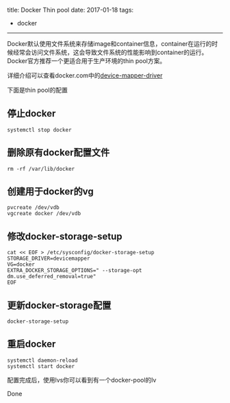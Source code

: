 title: Docker Thin pool
date: 2017-01-18
tags:
- docker
---

Docker默认使用文件系统来存储image和container信息，container在运行的时候经常会访问文件系统，这会导致文件系统的性能影响到container的运行。Docker官方推荐一个更适合用于生产环境的thin pool方案。

详细介绍可以查看docker.com中的[device-mapper-driver](https://docs.docker.com/engine/userguide/storagedriver/device-mapper-driver/)

下面是thin pool的配置

## 停止docker

```
systemctl stop docker
```

## 删除原有docker配置文件

```
rm -rf /var/lib/docker
```

## 创建用于docker的vg

```
pvcreate /dev/vdb
vgcreate docker /dev/vdb
```

## 修改docker-storage-setup

```
cat << EOF > /etc/sysconfig/docker-storage-setup
STORAGE_DRIVER=devicemapper
VG=docker
EXTRA_DOCKER_STORAGE_OPTIONS=" --storage-opt dm.use_deferred_removal=true"
EOF
```

## 更新docker-storage配置

```
docker-storage-setup
```

## 重启docker

```
systemctl daemon-reload
systemctl start docker
```

配置完成后，使用lvs你可以看到有一个docker-pool的lv

Done
